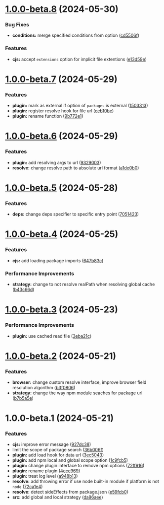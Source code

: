 # [1.0.0-beta.8](https://github.com/TomokiMiyauci/esbuild-deno-specifier/compare/1.0.0-beta.7...1.0.0-beta.8) (2024-05-30)


### Bug Fixes

* **conditions:** merge specified conditions from option ([cd5506f](https://github.com/TomokiMiyauci/esbuild-deno-specifier/commit/cd5506f7827403c1a7c41881164f63c2bbdfb93b))


### Features

* **cjs:** accept `extensions` option for implicit file extentions ([e13d59e](https://github.com/TomokiMiyauci/esbuild-deno-specifier/commit/e13d59ec90e5f38c05a5566b32cd2cb336a694b9))

# [1.0.0-beta.7](https://github.com/TomokiMiyauci/esbuild-deno-specifier/compare/1.0.0-beta.6...1.0.0-beta.7) (2024-05-29)


### Features

* **plugin:** mark as  external if option of `packages` is external ([1503313](https://github.com/TomokiMiyauci/esbuild-deno-specifier/commit/1503313fed0f2265fbda068bebb9ea3007086700))
* **plugin:** register resolve hook for file url ([ceb10be](https://github.com/TomokiMiyauci/esbuild-deno-specifier/commit/ceb10be131f656c1c3020dbffb416b743deff031))
* **plugin:** rename function ([9b772e1](https://github.com/TomokiMiyauci/esbuild-deno-specifier/commit/9b772e13cb205477b7b197493663d0f24307a7f7))

# [1.0.0-beta.6](https://github.com/TomokiMiyauci/esbuild-deno-specifier/compare/1.0.0-beta.5...1.0.0-beta.6) (2024-05-29)


### Features

* **plugin:** add resolving args to url ([9329003](https://github.com/TomokiMiyauci/esbuild-deno-specifier/commit/93290031f24ec01143fd2d47904456626b2d2f1f))
* **resolve:** change resolve path to absolute url format ([a1de0b0](https://github.com/TomokiMiyauci/esbuild-deno-specifier/commit/a1de0b017d641133a8911f8bdfe4999cbfd64778))

# [1.0.0-beta.5](https://github.com/TomokiMiyauci/esbuild-deno-specifier/compare/1.0.0-beta.4...1.0.0-beta.5) (2024-05-28)


### Features

* **deps:** change deps specifier to specific entry point ([7051423](https://github.com/TomokiMiyauci/esbuild-deno-specifier/commit/7051423dbec6d7e20aaf1ba9ce9495b2c6d0c444))

# [1.0.0-beta.4](https://github.com/TomokiMiyauci/esbuild-deno-specifier/compare/1.0.0-beta.3...1.0.0-beta.4) (2024-05-25)


### Features

* **cjs:** add loading package imports ([647b83c](https://github.com/TomokiMiyauci/esbuild-deno-specifier/commit/647b83c93fe313ede9b1839dbf244fea7e395d37))


### Performance Improvements

* **strategy:** change to not resolve realPath when resolving global cache ([b43c66d](https://github.com/TomokiMiyauci/esbuild-deno-specifier/commit/b43c66d7fd9484cae1619fc57aa02748d84501a7))

# [1.0.0-beta.3](https://github.com/TomokiMiyauci/esbuild-deno-specifier/compare/1.0.0-beta.2...1.0.0-beta.3) (2024-05-23)


### Performance Improvements

* **plugin:** use cached read file ([3eba21c](https://github.com/TomokiMiyauci/esbuild-deno-specifier/commit/3eba21cb30ffc50d16e0db54ecb826544c6eeafd))

# [1.0.0-beta.2](https://github.com/TomokiMiyauci/esbuild-deno-specifier/compare/1.0.0-beta.1...1.0.0-beta.2) (2024-05-21)


### Features

* **browser:** change custom resolve interface, improve browser field resolution algorithm ([b3f0806](https://github.com/TomokiMiyauci/esbuild-deno-specifier/commit/b3f08063e2683ef96d5cf682a56ecf675cbe4bd9))
* **strategy:** change the way npm module seaches for package url ([b7b5a5e](https://github.com/TomokiMiyauci/esbuild-deno-specifier/commit/b7b5a5eaafc495e0ab6f37ff2b5c7eb90d10233e))

# 1.0.0-beta.1 (2024-05-21)


### Features

* **cjs:** improve error message ([927dc38](https://github.com/TomokiMiyauci/esbuild-deno-specifier/commit/927dc3857a93a89771e9bdd2417ea0baa4b89312))
* limit the scope of package search ([36b006f](https://github.com/TomokiMiyauci/esbuild-deno-specifier/commit/36b006fd90249b408e36a0d49dc40efd7cfd5f9c))
* **plugin:** add load hook for data url ([3ec5043](https://github.com/TomokiMiyauci/esbuild-deno-specifier/commit/3ec5043805ab69b980a32b183a7fa54e08d89aaa))
* **plugin:** add npm local and global scope option ([1c9fcb5](https://github.com/TomokiMiyauci/esbuild-deno-specifier/commit/1c9fcb55195ca277f83315910e5a4f82d7f99b1e))
* **plugin:** change plugin interface to remove npm options ([72ff916](https://github.com/TomokiMiyauci/esbuild-deno-specifier/commit/72ff916a35819032d9faa7a709a96c9fcea5767b))
* **plugin:** rename plugin ([4ccc969](https://github.com/TomokiMiyauci/esbuild-deno-specifier/commit/4ccc9696c6b62879062b3567da44edf0a7a97910))
* **plugin:** treat log level ([a948b13](https://github.com/TomokiMiyauci/esbuild-deno-specifier/commit/a948b1307e0689b466042d25d01c04f4d63159de))
* **resolve:** add throwing error if use node built-in module if platform is not `node` ([72ca1e4](https://github.com/TomokiMiyauci/esbuild-deno-specifier/commit/72ca1e4877e08d829e9ddf6a3345d8ccca0fe19f))
* **resolve:** detect sideEffects from package.json ([e59fcb0](https://github.com/TomokiMiyauci/esbuild-deno-specifier/commit/e59fcb04d71acf87776ac16bfc0f272f7e34764d))
* **src:** add global and local strategy ([da86aee](https://github.com/TomokiMiyauci/esbuild-deno-specifier/commit/da86aee888c560d382f114115e30fbe47e218532))
